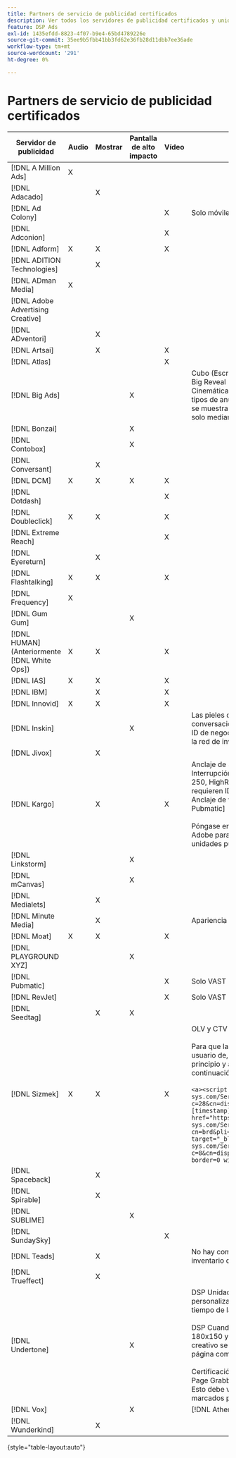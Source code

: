 ```yaml
---
title: Partners de servicio de publicidad certificados
description: Ver todos los servidores de publicidad certificados y unidades de publicidad.
feature: DSP Ads
exl-id: 1435efdd-8823-4f07-b9e4-65bd4789226e
source-git-commit: 35ee9b5fbb41bb3fd62e36fb28d11dbb7ee36ade
workflow-type: tm+mt
source-wordcount: '291'
ht-degree: 0%

---
```


# Partners de servicio de publicidad certificados

| Servidor de publicidad | Audio | Mostrar | Pantalla de alto impacto | Vídeo | Requisitos especiales y notas |
| --- | --- | --- | --- | --- | --- |
| [!DNL A Million Ads] | X | | | | |
| [!DNL Adacado] | | X | | | |
| [!DNL Ad Colony] | | | | X | Solo móviles VAST |
| [!DNL Adconion] | | | | X | |
| [!DNL Adform] | X | X | | X | |
| [!DNL ADITION Technologies] | | X | | | |
| [!DNL ADman Media] | X | | | | |
| [!DNL Adobe Advertising Creative] | | | | | |
| [!DNL ADventori] | | X | | | |
| [!DNL Artsai] | | X | | X | |
| [!DNL Atlas] | | | | X | |
| [!DNL Big Ads] | | | X | | Cubo (Escritorio), Cubo (Móvil), Tarjetas (Escritorio), Big Reveal (Escritorio), Cine-Cube (Escritorio), Cinemática (Escritorio). DSP Configure todos estos tipos de anuncios en un formato de 300 x 250, como se muestra en el menú de configuración Certificado solo mediante [!DNL Magnite DV+]. |
| [!DNL Bonzai] | | | X | | |
| [!DNL Contobox] | | | X | | |
| [!DNL Conversant] | | X | | | |
| [!DNL DCM] | X | X | X | X | |
| [!DNL Dotdash] | | | | X | |
| [!DNL Doubleclick] | X | X | | X | |
| [!DNL Extreme Reach] | | | | X | |
| [!DNL Eyereturn] | | X | | | |
| [!DNL Flashtalking] | X | X | | X | |
| [!DNL Frequency] | X | | | | |
| [!DNL Gum Gum] | | | X | | |
| [!DNL HUMAN] (Anteriormente [!DNL White Ops]) | X | X | | X | |
| [!DNL IAS] | X | X | | X | |
| [!DNL IBM] | | X | | X | |
| [!DNL Innovid] | X | X | | X | |
| [!DNL Inskin] | | | X | | Las pieles de alto impacto (incluyendo anuncios conversacionales de Cavai) deben ser servidas de un ID de negocio de visualización de 180x150 a través de la red de inventario de Inskin. |
| [!DNL Jivox] | | X | | | |
| [!DNL Kargo] | | X | | X | Anclaje de 320 x 50, BYOC, Pase de ratón, Interrupción, Separación y Sidekick; Salida de 300 x 250, HighRise; Pantalla de escritorio estándar (no se requieren ID de plugins de publicidad específicos); Anclaje de vídeo (solo VAST); CTV a través de [!DNL Pubmatic]</br></br>Póngase en contacto con el equipo de cuenta de Adobe para obtener ayuda sobre la configuración de unidades publicitarias. |
| [!DNL Linkstorm] | | | X | | |
| [!DNL mCanvas] | | | X | | |
| [!DNL Medialets] | | X | | | |
| [!DNL Minute Media] | | X | | | Apariencia de escritorio (970 x 250) |
| [!DNL Moat] | X | X | | X | |
| [!DNL PLAYGROUND XYZ] | | | X | | |
| [!DNL Pubmatic] | | | | X | Solo VAST |
| [!DNL RevJet] | | | | X | Solo VAST |
| [!DNL Seedtag] | | X | X | | |
| [!DNL Sizmek] | X | X | | X | OLV y CTV</br></br>Para que las etiquetas se representen en la interfaz de usuario de, ajuste la etiqueta con `<a>` etiquetas (al principio y al final). Consulte la etiqueta de muestra a continuación:</br></br>`<a><script src="https://bs.serving-sys.com/Serving/adServer.bs?c=28&cn=display&pli=1074570064&w=900&h=550&ord=[timestamp]&ifrm=-1&z=0"></script> <noscript> <a href="https://bs.serving-sys.com/Serving/adServer.bs?cn=brd&pli=1074570064&Page=&Pos=-602368150" target="_blank"> <img src="https://bs.serving-sys.com/Serving/adServer.bs?c=8&cn=display&pli=1074570064&Page=&Pos=-602368150" border=0 width=900 height=550></a> </noscript><a>` |
| [!DNL Spaceback] | | X | | | |
| [!DNL Spirable] | | X | | | |
| [!DNL SUBLIME] | | | X | | |
| [!DNL SundaySky] | | | | X | |
| [!DNL Teads] | | X | | | No hay compatibilidad disponible para VPAID en el inventario de salida. |
| [!DNL Trueffect] | | X | | | |
| [!DNL Undertone] | | | X | | DSP Unidad de anuncio de Grabber de página personalizada cargada como 180x150 en el código de tiempo de la</br></br>DSP Cuando Index Exchange pasa una subasta de 180x150 y ofrece una impresión en la subasta, el creativo se expande a un anuncio en pantalla de página completa.</br></br>Certificación inicial para las unidades de anuncios Page Grabber, Expandible Adhesion y Screen Shift. Esto debe volver a certificarse, con los pasos marcados para los procesos. |
| [!DNL Vox] | | | X | | [!DNL Athena] unidades de publicidad |
| [!DNL Wunderkind] | | X | | | |

{style="table-layout:auto"}
